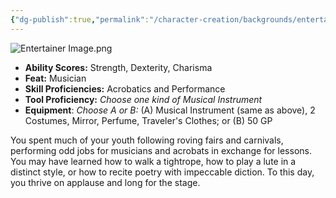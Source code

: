 ```yaml
---
{"dg-publish":true,"permalink":"/character-creation/backgrounds/entertainer/"}
---
```


![Entertainer Image.png](/img/user/Entertainer%20Image.png)
- **Ability Scores:** Strength, Dexterity, Charisma
- **Feat:** Musician
- **Skill Proficiencies:** Acrobatics and Performance
- **Tool Proficiency:** *Choose one kind of Musical Instrument*
- **Equipment**: *Choose A or B:* (A) Musical Instrument (same as above), 2 Costumes, Mirror, Perfume, Traveler's Clothes; or (B) 50 GP

You spent much of your youth following roving fairs and carnivals, performing odd jobs for musicians and acrobats in exchange for lessons. You may have learned how to walk a tightrope, how to play a lute in a distinct style, or how to recite poetry with impeccable diction. To this day, you thrive on applause and long for the stage.